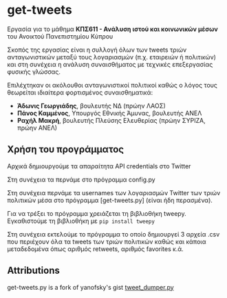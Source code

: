 # get-tweets
Εργασία για το μάθημα **ΚΠΣ611 - Ανάλυση ιστού και κοινωνικών μέσων** του Ανοικτού Πανεπιστημίου Κύπρου

Σκοπός της εργασίας είναι η συλλογή όλων των tweets τριών ανταγωνιστικών μεταξύ τους λογαριασμών (π.χ. εταιρειών ή  πολιτικών) και στη συνέχεια η ανάλυση συναισθήματος με τεχνικές επεξεργασίας φυσικής γλώσσας. 

Επιλέχτηκαν οι ακόλουθοι ανταγωνιστικοί πολιτικοί καθώς ο λόγος τους θεωρείται ιδιαίτερα φορτισμένος συναισθηματικά:
* **Άδωνις Γεωργιάδης**, βουλευτής ΝΔ (πρώην ΛΑΟΣ)
* **Πάνος Καμμένος**, Υπουργός Εθνικής Άμυνας, βουλευτής ΑΝΕΛ
* **Ραχήλ Μακρή**, βουλευτής Πλεύσης Ελευθερίας (πρώην ΣΥΡΙΖΑ, πρώην ΑΝΕΛ)

## Χρήση του προγράμματος

Αρχικά δημιουργούμε τα απαραίτητα API credentials στο Twitter

Στη συνέχεια τα περνάμε στο πρόγραμμα config.py

Στη συνέχεια περνάμε τα usernames των λογαριασμών Twitter των τριών πολιτικών μέσα στο πρόγραμμα [get-tweets.py] (είναι ήδη περασμένα).

Για να τρέξει το πρόγραμμα χρειάζεται τη βιβλιοθήκη tweepy. Εγκαθιστούμε τη βιβλιοθήκη με `pip install tweepy`

Στη συνέχεια εκτελούμε το πρόγραμμα το οποίο δημιουργεί 3 αρχεία .csv που περιέχουν όλα τα tweets των τριών πολιτικών καθώς και κάποια μεταδεδομένα όπως αριθμός retweets, αριθμός favorites κ.ά.

## Attributions

get-tweets.py is a fork of yanofsky's gist [tweet_dumper.py](https://gist.github.com/yanofsky/5436496)

